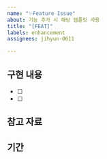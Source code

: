 ```yaml
---
name: "✨Feature Issue"
about: 기능 추가 시 해당 템플릿 사용
title: "[FEAT]"
labels: enhancement
assignees: jihyun-0611

---
```


## 구현 내용
- [ ]
- [ ]

## 참고 자료 

## 기간
